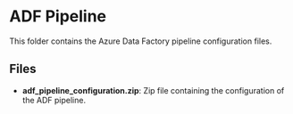 # ADF Pipeline

This folder contains the Azure Data Factory pipeline configuration files.

## Files

- **adf_pipeline_configuration.zip**: Zip file containing the configuration of the ADF pipeline.
